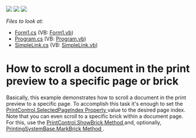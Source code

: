 <!-- default badges list -->
![](https://img.shields.io/endpoint?url=https://codecentral.devexpress.com/api/v1/VersionRange/128597670/10.1.5%2B)
[![](https://img.shields.io/badge/Open_in_DevExpress_Support_Center-FF7200?style=flat-square&logo=DevExpress&logoColor=white)](https://supportcenter.devexpress.com/ticket/details/E2386)
[![](https://img.shields.io/badge/📖_How_to_use_DevExpress_Examples-e9f6fc?style=flat-square)](https://docs.devexpress.com/GeneralInformation/403183)
<!-- default badges end -->
<!-- default file list -->
*Files to look at*:

* [Form1.cs](./CS/Form1.cs) (VB: [Form1.vb](./VB/Form1.vb))
* [Program.cs](./CS/Program.cs) (VB: [Program.vb](./VB/Program.vb))
* [SimpleLink.cs](./CS/SimpleLink.cs) (VB: [SimpleLink.vb](./VB/SimpleLink.vb))
<!-- default file list end -->
# How to scroll a document in the print preview to a specific page or brick


<p>Basically, this example demonstrates how to scroll a document in the print preview to a specific page. To accomplish this task it's enough to set the <a href="http://documentation.devexpress.com/#WindowsForms/DevExpressXtraPrintingControlPrintControl_SelectedPageIndextopic">PrintControl.SelectedPageIndex Property </a> value to the desired page index. Note that you can even scroll to a specific brick within a document page. For this, use the <a href="http://documentation.devexpress.com/#WindowsForms/DevExpressXtraPrintingControlPrintControl_ShowBricktopic">PrintControl.ShowBrick Method </a> and, optionally, <a href="http://documentation.devexpress.com/#CoreLibraries/DevExpressXtraPrintingPrintingSystemBase_MarkBricktopic">PrintingSystemBase.MarkBrick Method </a>.</p>

<br/>



